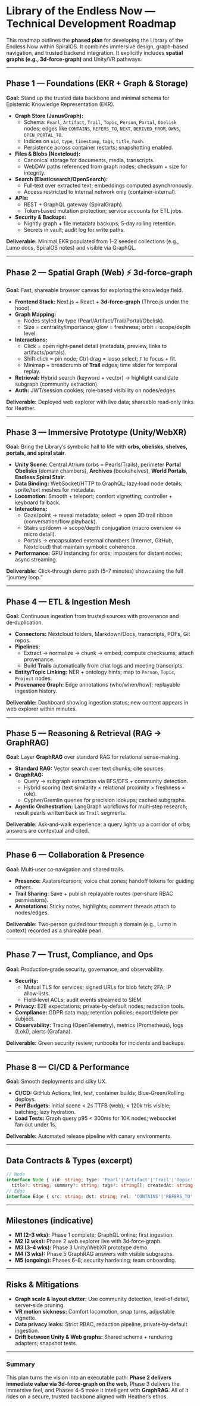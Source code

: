 # Library of the Endless Now — Technical Development Roadmap

This roadmap outlines the **phased plan** for developing the Library of the Endless Now within SpiralOS. It combines immersive design, graph-based navigation, and trusted backend integration. It explicitly includes **spatial graphs (e.g., 3d-force-graph)** and Unity/VR pathways.

---

## Phase 1 — Foundations (EKR + Graph & Storage)

**Goal:** Stand up the trusted data backbone and minimal schema for Epistemic Knowledge Representation (EKR).

- **Graph Store (JanusGraph):**
  - Schema: `Pearl`, `Artifact`, `Trail`, `Topic`, `Person`, `Portal`, `Obelisk` nodes; edges like `CONTAINS`, `REFERS_TO`, `NEXT`, `DERIVED_FROM`, `OWNS`, `OPEN_PORTAL_TO`.
  - Indices on `uid`, `type`, `timestamp`, `tags`, `title`, `hash`.
  - Persistence across container restarts; snapshotting enabled.
- **Files & Blobs (Nextcloud):**
  - Canonical storage for documents, media, transcripts. 
  - WebDAV paths referenced from graph nodes; checksum + size for integrity.
- **Search (Elasticsearch/OpenSearch):**
  - Full‑text over extracted text; embeddings computed asynchronously.
  - Access restricted to internal network only (container‑internal).
- **APIs:**
  - REST + GraphQL gateway (SpiralGraph). 
  - Token‑based mutation protection; service accounts for ETL jobs.
- **Security & Backups:**
  - Nightly graph + file metadata backups; 5‑day rolling retention.
  - Secrets in vault; audit log for write paths.

**Deliverable:** Minimal EKR populated from 1–2 seeded collections (e.g., Lumo docs, SpiralOS notes) and visible via GraphQL.

---

## Phase 2 — Spatial Graph (Web) ⚡ 3d‑force‑graph

**Goal:** Fast, shareable browser canvas for exploring the knowledge field.

- **Frontend Stack:** Next.js + React + **3d‑force‑graph** (Three.js under the hood).
- **Graph Mapping:**
  - Nodes styled by type (Pearl/Artifact/Trail/Portal/Obelisk).
  - Size = centrality/importance; glow = freshness; orbit = scope/depth level.
- **Interactions:**
  - Click = open right‑panel detail (metadata, preview, links to artifacts/portals).
  - Shift‑click = pin node; Ctrl‑drag = lasso select; `F` to focus + fit.
  - Minimap + breadcrumb of **Trail** edges; time slider for temporal replay.
- **Retrieval:** Hybrid search (keyword + vector) → highlight candidate subgraph (community extraction).
- **Auth:** JWT/session cookies; role‑based visibility on nodes/edges.

**Deliverable:** Deployed web explorer with live data; shareable read‑only links for Heather.

---

## Phase 3 — Immersive Prototype (Unity/WebXR)

**Goal:** Bring the Library’s symbolic hall to life with **orbs, obelisks, shelves, portals, and spiral stair**.

- **Unity Scene:** Central Atrium (orbs = Pearls/Trails), perimeter **Portal Obelisks** (domain chambers), **Archives** (bookshelves), **World Portals**, **Endless Spiral Stair**.
- **Data Binding:** WebSocket/HTTP to GraphQL; lazy‑load node details; sprite/text meshes for metadata.
- **Locomotion:** Smooth + teleport; comfort vignetting; controller + keyboard fallback.
- **Interactions:**
  - Gaze/point → reveal metadata; select → open 3D trail ribbon (conversation/flow playback).
  - Stairs up/down → scope/depth conjugation (macro overview ↔ micro detail).
  - Portals → encapsulated external chambers (Internet, GitHub, Nextcloud) that maintain symbolic coherence.
- **Performance:** GPU instancing for orbs; imposters for distant nodes; async streaming.

**Deliverable:** Click‑through demo path (5–7 minutes) showcasing the full “journey loop.”

---

## Phase 4 — ETL & Ingestion Mesh

**Goal:** Continuous ingestion from trusted sources with provenance and de‑duplication.

- **Connectors:** Nextcloud folders, Markdown/Docs, transcripts, PDFs, Git repos.
- **Pipelines:**
  - Extract → normalize → chunk → embed; compute checksums; attach provenance.
  - Build **Trails** automatically from chat logs and meeting transcripts.
- **Entity/Topic Linking:** NER + ontology hints; map to `Person`, `Topic`, `Project` nodes.
- **Provenance Graph:** Edge annotations (who/when/how); replayable ingestion history.

**Deliverable:** Dashboard showing ingestion status; new content appears in web explorer within minutes.

---

## Phase 5 — Reasoning & Retrieval (RAG → GraphRAG)

**Goal:** Layer **GraphRAG** over standard RAG for relational sense‑making.

- **Standard RAG:** Vector search over text chunks; cite sources.
- **GraphRAG:**
  - Query → subgraph extraction via BFS/DFS + community detection.
  - Hybrid scoring (text similarity × relational proximity × freshness × role).
  - Cypher/Gremlin queries for precision lookups; cached subgraphs.
- **Agentic Orchestration:** LangGraph workflows for multi‑step research; result pearls written back as `Trail` segments.

**Deliverable:** Ask‑and‑walk experience: a query lights up a corridor of orbs; answers are contextual and cited.

---

## Phase 6 — Collaboration & Presence

**Goal:** Multi‑user co‑navigation and shared trails.

- **Presence:** Avatars/cursors; voice chat zones; handoff tokens for guiding others.
- **Trail Sharing:** Save + publish replayable routes (per‑share RBAC permissions).
- **Annotations:** Sticky notes, highlights; comment threads attach to nodes/edges.

**Deliverable:** Two‑person guided tour through a domain (e.g., Lumo in context) recorded as a shareable pearl.

---

## Phase 7 — Trust, Compliance, and Ops

**Goal:** Production‑grade security, governance, and observability.

- **Security:**
  - Mutual TLS for services; signed URLs for blob fetch; 2FA; IP allow‑lists.
  - Field‑level ACLs; audit events streamed to SIEM.
- **Privacy:** E2E expectations; private‑by‑default nodes; redaction tools.
- **Compliance:** GDPR data map; retention policies; export/delete per subject.
- **Observability:** Tracing (OpenTelemetry), metrics (Prometheus), logs (Loki), alerts (Grafana). 

**Deliverable:** Green security review; runbooks for incidents and backups.

---

## Phase 8 — CI/CD & Performance

**Goal:** Smooth deployments and silky UX.

- **CI/CD:** GitHub Actions; lint, test, container builds; Blue‑Green/Rolling deploys.
- **Perf Budgets:** Initial scene < 2s TTFB (web); < 120k tris visible; batching; lazy hydration.
- **Load Tests:** Graph query p95 < 300ms for 10K nodes; websocket fan‑out under 1s.

**Deliverable:** Automated release pipeline with canary environments.

---

## Data Contracts & Types (excerpt)

```ts
// Node
interface Node { uid: string; type: 'Pearl'|'Artifact'|'Trail'|'Topic'|'Person'|'Portal'|'Obelisk';
  title?: string; summary?: string; tags?: string[]; createdAt: string; updatedAt: string; checksum?: string; blobRef?: string }
// Edge
interface Edge { src: string; dst: string; rel: 'CONTAINS'|'REFERS_TO'|'NEXT'|'DERIVED_FROM'|'OWNS'|'OPEN_PORTAL_TO'; weight?: number; since?: string }
```

---

## Milestones (indicative)

- **M1 (2–3 wks):** Phase 1 complete; GraphQL online; first ingestion.
- **M2 (2 wks):** Phase 2 web explorer live with 3d‑force‑graph.
- **M3 (3–4 wks):** Phase 3 Unity/WebXR prototype demo.
- **M4 (3 wks):** Phase 5 GraphRAG answers with visible subgraphs.
- **M5 (ongoing):** Phases 6–8; security hardening; team onboarding.

---

## Risks & Mitigations

- **Graph scale & layout clutter:** Use community detection, level‑of‑detail, server‑side pruning.
- **VR motion sickness:** Comfort locomotion, snap turns, adjustable vignette.
- **Data privacy leaks:** Strict RBAC, redaction pipeline, private‑by‑default ingestion.
- **Drift between Unity & Web graphs:** Shared schema + rendering adapters; snapshot tests.

---

### Summary

This plan turns the vision into an executable path: **Phase 2 delivers immediate value via 3d‑force‑graph on the web**, Phase 3 delivers the immersive feel, and Phases 4–5 make it intelligent with **GraphRAG**. All of it rides on a secure, trusted backbone aligned with Heather’s ethos.
